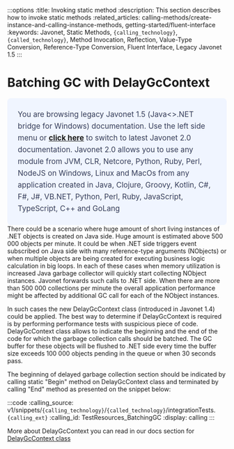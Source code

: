 :::options
:title: Invoking static method
:description: This section describes how to invoke static methods
:related_articles: calling-methods/create-instance-and-calling-instance-methods, getting-started/fluent-interface
:keywords: Javonet, Static Methods, `{calling_technology}`, `{called_technology}`, Method Invocation, Reflection, Value-Type Conversion, Reference-Type Conversion, Fluent Interface, Legacy Javonet 1.5
:::

# Batching GC with DelayGcContext 
  <div style="padding: 24px; background: #F0F5FF; border-radius: 8px; flex-direction: column; justify-content: flex-start; align-items: flex-start; gap: 10px; display: flex">
  <div style="justify-content: flex-start; align-items: center; gap: 24px; display: inline-flex">
    <div style="color: #353D5A; font-size: 17px; font-weight: 400; line-height: 27px; letter-spacing: 0.03px; word-wrap: break-word">
You are browsing legacy Javonet 1.5 (Java<>.NET bridge for Windows) documentation. Use the left side menu or <a style="font-weight: bold; text-decoration: underline;" href="/guides/v2/getting-started/about-javonet">click here</a> to switch to latest Javonet 2.0 documentation. Javonet 2.0 allows you to use any module from
JVM, CLR, Netcore, Python, Ruby, Perl, NodeJS on Windows, Linux and MacOs
from any application created in Java, Clojure, Groovy, Kotlin, C#, F#, J#, VB.NET, Python, Perl, Ruby, JavaScript, TypeScript, C++ and GoLang
    </div>
  </div>
</div>
There could be a scenario where huge amount of short living instances of .NET objects is created on Java side. Huge amount is estimated above 500 000 objects per minute. It could be when .NET side triggers event subscribed on Java side with many reference-type arguments (NObjects) or when multiple objects are being created for executing business logic calculation in big loops. In each of these cases when memory utilization is increased Java garbage collector will quickly start collecting NObject instances. Javonet forwards such calls to .NET side. When there are more than 500 000 collections per minute the overall application performance might be affected by additional GC call for each of the NObject instances.  

In such cases the new DelayGcContext class (introduced in Javonet 1.4) could be applied. The best way to determine if DelayGcContext is required is by performing performance tests with suspicious piece of code. DelayGcContext class allows to indicate the beginning and the end of the code for which the garbage collection calls should be batched. The GC buffer for these objects will be flushed to .NET side every time the buffer size exceeds 100 000 objects pending in the queue or when 30 seconds pass.  
  
The beginning of delayed garbage collection section should be indicated by calling static "Begin" method on DelayGcContext class and terminated by calling "End" method as presented on the snippet below:  
  
:::code 
:calling_source: v1/snippets/`{calling_technology}`/`{called_technology}`/integrationTests.`{calling_ext}`
:calling_id: TestResources_BatchingGC
:display: calling
:::
  
More about DelayGcContext you can read in our docs section for [DelayGcContext class](http://doc.javonet.com/com/javonet/api/DelayGcContext.html)